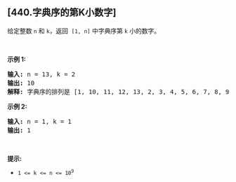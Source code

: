 ## [440.字典序的第K小数字]
<p>给定整数&nbsp;<code>n</code>&nbsp;和&nbsp;<code>k</code>，返回&nbsp;&nbsp;<code>[1, n]</code>&nbsp;中字典序第&nbsp;<code>k</code>&nbsp;小的数字。</p>

<p>&nbsp;</p>

<p><strong>示例 1:</strong></p>

<pre>
<strong>输入: </strong>n = 13, k = 2
<strong>输出: </strong>10
<strong>解释: </strong>字典序的排列是 [1, 10, 11, 12, 13, 2, 3, 4, 5, 6, 7, 8, 9]，所以第二小的数字是 10。
</pre>

<p><strong>示例 2:</strong></p>

<pre>
<strong>输入:</strong> n = 1, k = 1
<strong>输出:</strong> 1
</pre>

<p>&nbsp;</p>

<p><strong>提示:</strong></p>

<ul>
	<li><code>1 &lt;= k &lt;= n &lt;= 10<sup>9</sup></code></li>
</ul>

